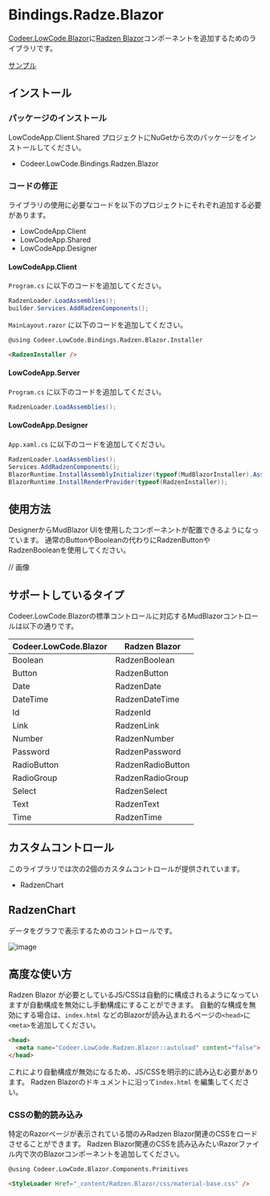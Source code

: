 # Bindings.Radze.Blazor

[Codeer.LowCode.Blazor](https://github.com/Codeer-Software/Codeer.LowCode.Blazor.Manual/blob/main/JP/README.md)に[Radzen Blazor](https://github.com/radzenhq/radzen-blazor)コンポーネントを追加するためのライブラリです。

[サンプル](https://lowcodedemo.azurewebsites.net/RadzenBlazor/RadzenBlazorHome)

## インストール

### パッケージのインストール

LowCodeApp.Client.Shared プロジェクトにNuGetから次のパッケージをインストールしてください。

- Codeer.LowCode.Bindings.Radzen.Blazor

### コードの修正

ライブラリの使用に必要なコードを以下のプロジェクトにそれぞれ追加する必要があります。

- LowCodeApp.Client
- LowCodeApp.Shared
- LowCodeApp.Designer

#### LowCodeApp.Client

`Program.cs` に以下のコードを追加してください。

```csharp
RadzenLoader.LoadAssemblies();
builder.Services.AddRadzenComponents();
```

`MainLayout.razor` に以下のコードを追加してください。

```html
@using Codeer.LowCode.Bindings.Radzen.Blazor.Installer

<RadzenInstaller />
```

#### LowCodeApp.Server

`Program.cs` に以下のコードを追加してください。

```csharp
RadzenLoader.LoadAssemblies();
```

#### LowCodeApp.Designer

`App.xaml.cs` に以下のコードを追加してください。

```csharp
RadzenLoader.LoadAssemblies();
Services.AddRadzenComponents();
BlazorRuntime.InstallAssemblyInitializer(typeof(MudBlazorInstaller).Assembly);
BlazorRuntime.InstallRenderProvider(typeof(RadzenInstaller));
```

## 使用方法

DesignerからMudBlazor UIを使用したコンポーネントが配置できるようになっています。
通常のButtonやBooleanの代わりにRadzenButtonやRadzenBooleanを使用してください。

// 画像

## サポートしているタイプ

Codeer.LowCode.Blazorの標準コントロールに対応するMudBlazorコントロールは以下の通りです。

| Codeer.LowCode.Blazor | Radzen Blazor |
| --- | --- |
| Boolean | RadzenBoolean |
| Button | RadzenButton |
| Date | RadzenDate |
| DateTime | RadzenDateTime |
| Id | RadzenId |
| Link | RadzenLink |
| Number | RadzenNumber |
| Password | RadzenPassword |
| RadioButton | RadzenRadioButton |
| RadioGroup | RadzenRadioGroup |
| Select | RadzenSelect |
| Text | RadzenText |
| Time | RadzenTime |

## カスタムコントロール

このライブラリでは次の2個のカスタムコントロールが提供されています。

- RadzenChart

## RadzenChart

データをグラフで表示するためのコントロールです。

![image](https://github.com/user-attachments/assets/f96e2de1-8c9e-40d3-8a5b-224036e0ec28)

## 高度な使い方

Radzen Blazor が必要としているJS/CSSは自動的に構成されるようになっていますが自動構成を無効にし手動構成にすることができます。
自動的な構成を無効にする場合は、`index.html` などのBlazorが読み込まれるページの`<head>`に`<meta>`を追加してください。

```html
<head>
  <meta name="Codeer.LowCode.Radzen.Blazor::autoload" content="false">
</head>
```

これにより自動構成が無効になるため、JS/CSSを明示的に読み込む必要があります。
Radzen Blazorのドキュメントに沿って`index.html` を編集してください。

### CSSの動的読み込み

特定のRazorページが表示されている間のみRadzen Blazor関連のCSSをロードさせることができます。
Radzen Blazor関連のCSSを読み込みたいRazorファイル内で次のBlazorコンポーネントを追加してください。

```html
@using Codeer.LowCode.Blazor.Components.Primitives

<StyleLoader Href="_content/Radzen.Blazor/css/material-base.css" />
```
